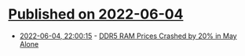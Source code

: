 # [Published on 2022-06-04](index.md)

* [2022-06-04, 22:00:15](https://news.ycombinator.com/item?id=31625509) - [DDR5 RAM Prices Crashed by 20% in May Alone](https://tech4gamers.com/ddr5-memory-prices/)
